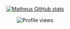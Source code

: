 <div align="center"/>

[![Matheus GitHub stats](https://github-readme-stats.vercel.app/api?username=gsmatheus&count_private=true&show_icons=true&theme=midnight-purple&hide=prs,contribs)](https://github.com/gsmatheus/)
<p align="center"> <img src="https://komarev.com/ghpvc/?username=gsmatheus&color=yellow" alt="Profile views" /> </p>
